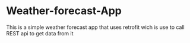 # Weather-forecast-App
This is a simple weather forecast app that uses retrofit wich is use  to  call  REST api  to get data from it 
